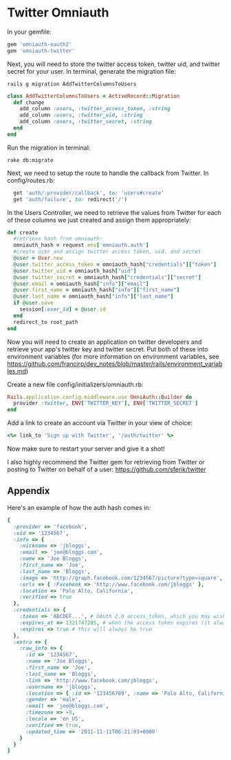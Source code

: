 Twitter Omniauth
================================

In your gemfile:
```ruby
gem 'omniauth-oauth2'
gem 'omniauth-twitter'
```

Next, you will need to store the twitter access token, twitter uid, and twitter secret for your user. In terminal, generate the migration file:
```
rails g migration AddTwitterColumnsToUsers
```

```ruby
class AddTwitterColumnsToUsers < ActiveRecord::Migration
  def change
    add_column :users, :twitter_access_token, :string
    add_column :users, :twitter_uid, :string
    add_column :users, :twitter_secret, :string
  end
end
```

Run the migration in terminal:
```
rake db:migrate
```

Next, we need to setup the route to handle the callback from Twitter. In config/routes.rb:
```ruby
  get 'auth/:provider/callback', to: 'users#create'
  get 'auth/failure', to: redirect('/')
```

In the Users Controller, we need to retrieve the values from Twitter for each of these columns we just created and assign them appropriately:
```ruby
def create
  #retrieve hash from omniauth:
  omniauth_hash = request.env['omniauth.auth']
  #create user and assign twitter access token, uid, and secret
  @user = User.new
  @user.twitter_access_token = omniauth_hash["credentials"]["token"]
  @user.twitter_uid = omniauth_hash["uid"]
  @user.twitter_secret = omniauth_hash["credentials"]["secret"]
  @user.email = omniauth_hash["info"]["email"]
  @user.first_name = omniauth_hash["info"]["first_name"]
  @user.last_name = omniauth_hash["info"]["last_name"]
  if @user.save
    session[:user_id] = @user.id
  end
  redirect_to root_path
end
```

Now you will need to create an application on twitter developers and retrieve your app's twitter key and twitter secret. Put both of these into environment variables (for more information on environment variables, see https://github.com/francirp/dev_notes/blob/master/rails/environment_variables.md)

Create a new file config/initializers/omniauth.rb:
```ruby
Rails.application.config.middleware.use OmniAuth::Builder do
  provider :twitter, ENV['TWITTER_KEY'], ENV['TWITTER_SECRET']
end
```

Add a link to create an account via Twitter in your view of choice:
```ruby
<%= link_to 'Sign up with Twitter', '/auth/twitter' %>
```

Now make sure to restart your server and give it a shot!

I also highly recommend the Twitter gem for retrieving from Twitter or posting to Twitter on behalf of a user: https://github.com/sferik/twitter

Appendix
--------------------------------

Here's an example of how the auth hash comes in:
```ruby
{
  :provider => 'facebook',
  :uid => '1234567',
  :info => {
    :nickname => 'jbloggs',
    :email => 'joe@bloggs.com',
    :name => 'Joe Bloggs',
    :first_name => 'Joe',
    :last_name => 'Bloggs',
    :image => 'http://graph.facebook.com/1234567/picture?type=square',
    :urls => { :Facebook => 'http://www.facebook.com/jbloggs' },
    :location => 'Palo Alto, California',
    :verified => true
  },
  :credentials => {
    :token => 'ABCDEF...', # OAuth 2.0 access_token, which you may wish to store
    :expires_at => 1321747205, # when the access token expires (it always will)
    :expires => true # this will always be true
  },
  :extra => {
    :raw_info => {
      :id => '1234567',
      :name => 'Joe Bloggs',
      :first_name => 'Joe',
      :last_name => 'Bloggs',
      :link => 'http://www.facebook.com/jbloggs',
      :username => 'jbloggs',
      :location => { :id => '123456789', :name => 'Palo Alto, California' },
      :gender => 'male',
      :email => 'joe@bloggs.com',
      :timezone => -8,
      :locale => 'en_US',
      :verified => true,
      :updated_time => '2011-11-11T06:21:03+0000'
    }
  }
}
```




